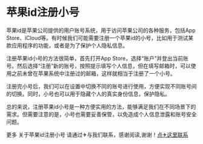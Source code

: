 # 苹果id注册小号

苹果id是苹果公司提供的用户账号系统，用于访问苹果公司的各种服务，包括App Store、iCloud等。有时候我们可能需要注册一个苹果id的小号，比如用于测试某款应用程序的功能，或者是为了保护个人隐私信息。

注册苹果id小号的方法很简单，首先打开App Store，选择“账户”并登出当前账号。然后选择“注册”新的账号，按照提示填写个人信息，但在填写邮箱时，可以使用之前未曾在苹果系统中注册过的邮箱，这样就相当于注册了一个小号。

注册完小号后，我们可以在设置中切换不同的账号进行使用，方便实现不同账号间的切换。同时，小号也可以用于隐藏个人的真实身份信息，保护隐私。

总的来说，注册苹果id小号是一种方便实用的方法，能够满足我们在不同场景下的需求。但需要注意的是，小号也需要妥善保管，以免造成个人信息泄露和账号安全问题。

更多 关于苹果id注册小号 请通过✈与我们联系，感谢阅读,谢谢！[点✈这里联系](https://111.k02.cc)